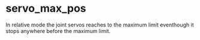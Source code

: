 # servo_max_pos
In relative mode the joint servos reaches to the maximum limit eventhough it stops anywhere before the maximum limit.
